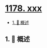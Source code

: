 # [1178. xxx](https://github.com/Tdahuyou/TNotes.leetcode/tree/main/notes/1178.%20xxx)

<!-- region:toc -->

- [1. 📝 概述](#1--概述)

<!-- endregion:toc -->

## 1. 📝 概述
